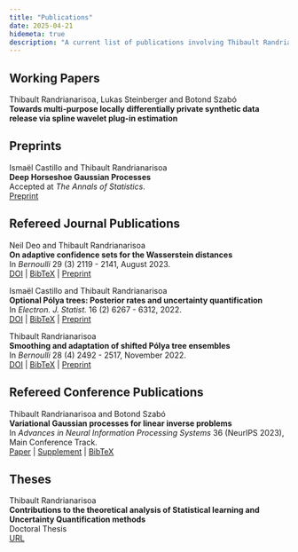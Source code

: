 ```yaml
---
title: "Publications"
date: 2025-04-21
hidemeta: true
description: "A current list of publications involving Thibault Randrianarisoa."
---
```


## Working Papers
Thibault Randrianarisoa, Lukas Steinberger and Botond Szabó\
**Towards multi-purpose locally differentially private synthetic data release via spline
wavelet plug-in estimation**

## Preprints
Ismaël Castillo and Thibault Randrianarisoa\
**Deep Horseshoe Gaussian Processes**\
Accepted at *The Annals of Statistics*.\
[Preprint](https://arxiv.org/pdf/2403.01737)

## Refereed Journal Publications

Neil Deo and Thibault Randrianarisoa\
**On adaptive confidence sets for the Wasserstein distances**\
In *Bernoulli* 29 (3) 2119 - 2141, August 2023.\
[DOI](https://doi.org/10.3150/22-BEJ1535)
| [BibTeX](/files/citation-bj29_2119.txt)
| [Preprint](https://arxiv.org/pdf/2111.08505)

Ismaël Castillo and Thibault Randrianarisoa\
**Optional Pólya trees: Posterior rates and uncertainty quantification**\
In *Electron. J. Statist.* 16 (2) 6267 - 6312, 2022.\
[DOI](https://doi.org/10.1214/22-EJS2086)
| [BibTeX](/files/citation-ejs16_6267.txt)
| [Preprint](https://arxiv.org/pdf/2110.05265)

Thibault Randrianarisoa\
**Smoothing and adaptation of shifted Pólya tree ensembles**\
In *Bernoulli* 28 (4) 2492 - 2517, November 2022.\
[DOI](https://doi.org/10.3150/21-BEJ1426)
| [BibTeX](/files/citation-bj28_2492.txt)
| [Preprint](https://arxiv.org/pdf/2010.12299)


## Refereed Conference Publications
 
Thibault Randrianarisoa and Botond Szabó\
**Variational Gaussian processes for linear inverse problems**\
In *Advances in Neural Information Processing Systems* 36 (NeurIPS 2023), Main Conference Track.\
 [Paper](https://proceedings.neurips.cc/paper_files/paper/2023/file/5c25c15b5b2fd386ab188a918e54c7d5-Paper-Conference.pdf)
| [Supplement](https://proceedings.neurips.cc/paper_files/paper/2023/file/5c25c15b5b2fd386ab188a918e54c7d5-Supplemental-Conference.pdf)
| [BibTeX](/files/NeurIPS-2023-variational-gaussian-processes-for-linear-inverse-problems-Bibtex.txt)

## Theses

Thibault Randrianarisoa\
**Contributions to the theoretical analysis of Statistical learning and Uncertainty Quantification methods**\
Doctoral Thesis\
[URL](https://hal.science/view/index/docid/3890739)
